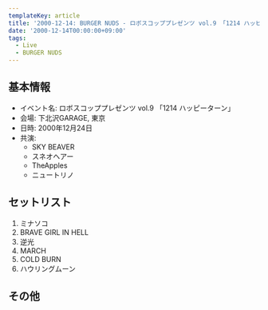 ```yaml
---
templateKey: article
title: '2000-12-14: BURGER NUDS - ロボスコッププレゼンツ vol.9 「1214 ハッピーターン」 at 下北沢GARAGE'
date: '2000-12-14T00:00:00+09:00'
tags:
  - Live
  - BURGER NUDS
---
```

## 基本情報

* イベント名: ロボスコッププレゼンツ vol.9 「1214 ハッピーターン」
* 会場: 下北沢GARAGE, 東京
* 日時: 2000年12月24日
* 共演:
  * SKY BEAVER
  * スネオヘアー
  * TheApples
  * ニュートリノ

## セットリスト

1. ミナソコ
1. BRAVE GIRL IN HELL
1. 逆光
1. MARCH
1. COLD BURN
1. ハウリングムーン

## その他

